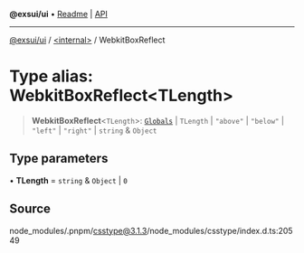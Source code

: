 **@exsui/ui** • [Readme](../../README.md) \| [API](../../globals.md)

***

[@exsui/ui](../../README.md) / [\<internal\>](../README.md) / WebkitBoxReflect

# Type alias: WebkitBoxReflect\<TLength\>

> **WebkitBoxReflect**\<`TLength`\>: [`Globals`](Globals.md) \| `TLength` \| `"above"` \| `"below"` \| `"left"` \| `"right"` \| `string` & `Object`

## Type parameters

• **TLength** = `string` & `Object` \| `0`

## Source

node\_modules/.pnpm/csstype@3.1.3/node\_modules/csstype/index.d.ts:20549
